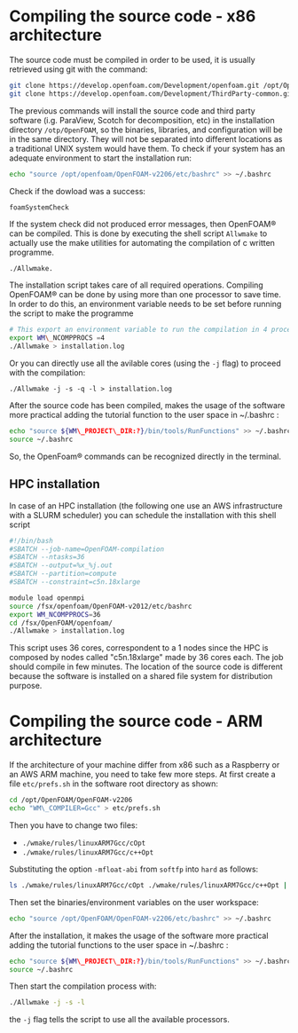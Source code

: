 # Compiling the source code - x86 architecture

The source code must be compiled in order to be used, it is usually retrieved using git
with the command:

```sh
git clone https://develop.openfoam.com/Development/openfoam.git /opt/OpenFOAM
git clone https://develop.openfoam.com/Development/ThirdParty-common.git /opt/OpenFOAM
```

The previous commands will install the source code and third party
software (i.g. ParaView, Scotch for decomposition, etc) in the installation directory ```/otp/OpenFOAM```, so the
binaries, libraries, and configuration will be in the same directory.
They will not be separated into different locations as a traditional
UNIX system would have them. To check if your system has an adequate
environment to start the installation run:

```sh
echo "source /opt/openfoam/OpenFOAM-v2206/etc/bashrc" >> ~/.bashrc
```
Check if the dowload was a success:

```shell-session
foamSystemCheck
```
If the system check did not produced error messages, then OpenFOAM® can
be compiled. This is done by executing the shell script ```Allwmake``` to
actually use the make utilities for automating the compilation of c written programme.
```sh
./Allwmake.
```
The installation script takes care of all required operations.
Compiling OpenFOAM® can be done by using more than one processor to save
time. In order to do this, an environment variable needs to be set
before running the script to make the programme

```sh
# This export an environment variable to run the compilation in 4 processors
export WM\_NCOMPPROCS =4
./Allwmake > installation.log
```
Or you can directly use all the avilable cores (using the ```-j``` flag) to proceed with the compilation:

```shell-session
./Allwmake -j -s -q -l > installation.log
```
After the source code has been compiled, makes the usage of the software more practical
adding the tutorial function to the user space in ~/.bashrc :

```sh
echo "source ${WM\_PROJECT\_DIR:?}/bin/tools/RunFunctions" >> ~/.bashrc
source ~/.bashrc
```
So, the OpenFoam® commands can be recognized directly in the terminal.

## HPC installation
In case of an HPC installation (the following one use an
AWS infrastructure with a SLURM scheduler) you can schedule
the installation with this shell script

```sh
#!/bin/bash
#SBATCH --job-name=OpenFOAM-compilation
#SBATCH --ntasks=36
#SBATCH --output=%x_%j.out
#SBATCH --partition=compute
#SBATCH --constraint=c5n.18xlarge

module load openmpi
source /fsx/openfoam/OpenFOAM-v2012/etc/bashrc
export WM_NCOMPPROCS=36
cd /fsx/OpenFOAM/openfoam/
./Allwmake > installation.log
```
This script uses 36 cores, correspondent to a 1 nodes since the HPC is composed by
nodes called "c5n.18xlarge" made by 36 cores each. The job should compile in few minutes.
The location of the source code is different because the software is installed on a
shared file system for distribution purpose.

# Compiling the source code - ARM architecture

If the architecture of your machine differ from x86 such as a Raspberry or
an AWS ARM machine, you need to take few more steps. At first create a file
```etc/prefs.sh``` in the software root directory as shown:

```sh
cd /opt/OpenFOAM/OpenFOAM-v2206
echo "WM\_COMPILER=Gcc" > etc/prefs.sh
```

Then you have to change two files:

- ```./wmake/rules/linuxARM7Gcc/cOpt```
- ```./wmake/rules/linuxARM7Gcc/c++Opt```

Substituting the option ```-mfloat-abi``` from ```softfp``` into ```hard``` as follows:

```sh
ls ./wmake/rules/linuxARM7Gcc/cOpt ./wmake/rules/linuxARM7Gcc/c++Opt | xargs sed s/softfp/hard/g
```

Then set the binaries/environment variables on the user workspace:
```sh
echo "source /opt/OpenFOAM/OpenFOAM-v2206/etc/bashrc" >> ~/.bashrc
```
After the installation, it makes the usage of the software more practical
adding the tutorial functions to the user space in ~/.bashrc :

```sh
echo "source ${WM\_PROJECT\_DIR:?}/bin/tools/RunFunctions" >> ~/.bashrc
source ~/.bashrc
```

Then start the compilation process with:
```sh
./Allwmake -j -s -l
```
the ```-j``` flag tells the script to use all the available processors.
<!--  Script to show the footer   -->
<html>
<script
    src="https://code.jquery.com/jquery-3.3.1.js"
    integrity="sha256-2Kok7MbOyxpgUVvAk/HJ2jigOSYS2auK4Pfzbm7uH60="
    crossorigin="anonymous">
</script>
<script>
$(function(){
  $("#footer").load("../footers/footer_first_level_depth.html");
});
</script>
<body>
<div id="footer"></div>
</body>
</html>